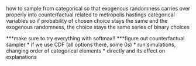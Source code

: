 how to sample from categorical
so that exogenous randomness carries over properly into counterfactual
related to metropolis hastings categorical variables
so if probability of chosen choice stays the same and the exogenous randomness, the choice stays the same
series of binary choices

***make sure to try everything with softmax!!
***figure out counterfactual sampler
	* if we use CDF (all options there, some 0s)
	* run simulations, changing order of categorical elements
	* directly and its effect on explanations